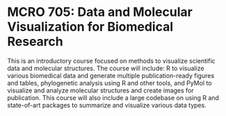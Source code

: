 # MCRO 705: Data and Molecular Visualization for Biomedical Research

This is an introductory course focused on methods to visualize scientific data and molecular structures. The course will include: R to visualize various biomedical data and generate multiple publication-ready figures and tables, phylogenetic analysis using R and other tools, and PyMol to visualize and analyze molecular structures and create images for publication. This course will also include a large codebase on using R and state-of-art packages to summarize and visualize various data types.